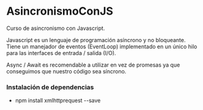 # AsincronismoConJS
Curso de asincronismo con Javascript.

Javascript es un lenguaje de programación asíncrono y no bloqueante. Tiene un manejador de eventos (EventLoop) implementado en un único hilo para las interfaces de entrada / salida (I/O).

Async / Await es recomendable a utilizar en vez de promesas ya que conseguimos que nuestro código sea síncrono.

### Instalación de dependencias
-  npm install xmlhttprequest --save